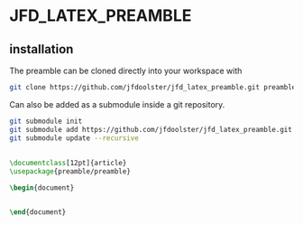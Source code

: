 # JFD_LATEX_PREAMBLE

## installation

The preamble can be cloned directly into your workspace with
```bash
git clone https://github.com/jfdoolster/jfd_latex_preamble.git preamble
```

Can also be added as a submodule inside a git repository.
```bash
git submodule init
git submodule add https://github.com/jfdoolster/jfd_latex_preamble.git preamble
git submodule update --recursive
```


##
```latex
\documentclass[12pt]{article}
\usepackage{preamble/preamble}

\begin{document}


\end{document}
```
